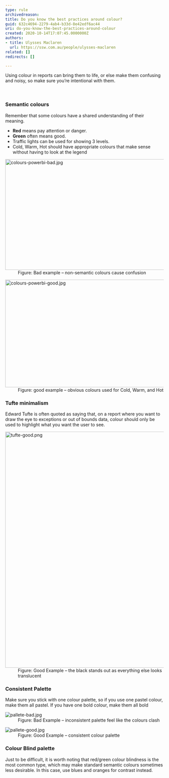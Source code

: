 ```yaml
---
type: rule
archivedreason: 
title: Do you know the best practices around colour?
guid: 632c4694-2279-4ab4-b33d-8e42edf6ac44
uri: do-you-know-the-best-practices-around-colour
created: 2020-10-14T17:07:45.0000000Z
authors:
- title: Ulysses Maclaren
  url: https://ssw.com.au/people/ulysses-maclaren
related: []
redirects: []

---
```



Using colour in reports can bring them to life, or else make them confusing and noisy, so make sure you’re intentional with them.<br>
<br><excerpt class='endintro'></excerpt><br>
<h3 class="ssw15-rteElement-H3">​Semantic colours</h3><p class="ssw15-rteElement-P">Remember that some colours have a shared understanding of their meaning.&#160;</p><ul><li>
      <b>Red</b> means pay attention or danger.&#160;</li><li>
      <b>Green</b> often means good.&#160;<br></li><li>Traffic lights can be used for showing 3 levels.&#160;</li><li>Cold, Warm, Hot should have appropriate colours that make sense without having to look at the legend</li></ul><dl class="badImage"><dt><img src="/PublishingImages/colours-powerbi-bad.jpg" alt="colours-powerbi-bad.jpg" style="width&#58;746px;height&#58;352px;" /></dt><dd>Figure&#58; Bad example – non-semantic colours cause confusion</dd></dl><dl class="goodImage"><dt><img src="/PublishingImages/colours-powerbi-good.jpg" alt="colours-powerbi-good.jpg" style="width&#58;750px;height&#58;342px;" /></dt><dd>Figure&#58; good example – obvious colours used for Cold, Warm, and Hot</dd></dl><h3 class="ssw15-rteElement-H3">Tufte minimalism</h3><p class="ssw15-rteElement-P">Edward Tufte is often quoted as saying that, on a report where you want to draw the eye to exceptions or out of bounds data, colour should only be used to highlight what you want the user to see.&#160;</p><dl class="goodImage"><dt><img src="/PublishingImages/tufte-good.png" alt="tufte-good.png" style="width&#58;750px;" /></dt><dd>Figure&#58; Good Example – the black stands out as everything else looks translucent</dd></dl><h3 class="ssw15-rteElement-H3">Consistent Palette</h3><p>Make sure you stick with one colour palette, so if you use one pastel colour, make them all pastel. If you have one bold colour, make them all bold</p><dl class="badImage"><dt><img src="/PublishingImages/pallete-bad.jpg" alt="pallete-bad.jpg" /></dt><dd>Figure&#58; Bad Example – inconsistent palette feel like the colours clash</dd></dl><dl class="goodImage"><dt><img src="/PublishingImages/pallete-good.jpg" alt="pallete-good.jpg" /></dt><dd>Figure&#58; Good Example – consistent colour palette</dd></dl><h3 class="ssw15-rteElement-H3">Colour Blind palette</h3><p>Just to be difficult, it is worth noting that red/green colour blindness is the most common type, which may make standard semantic colours sometimes less desirable. In this case, use blues and oranges for contrast instead.<br></p><br><br>



